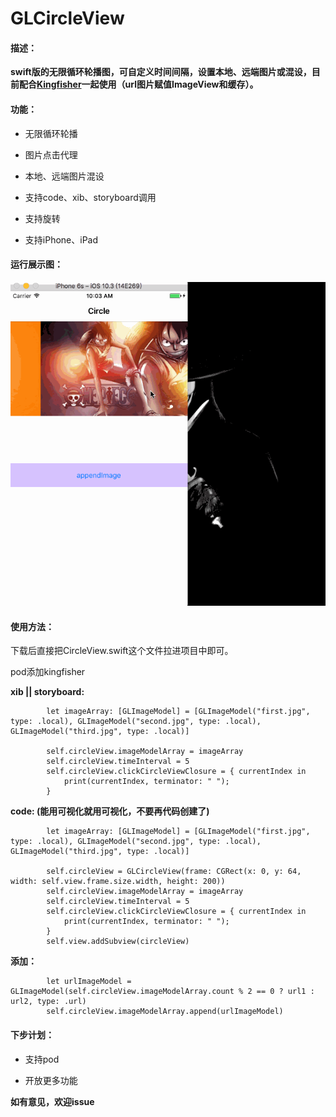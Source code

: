 # GLCircleView


#### 描述：

   **swift版的无限循环轮播图，可自定义时间间隔，设置本地、远端图片或混设，目前配合[Kingfisher](https://github.com/onevcat/Kingfisher)一起使用（url图片赋值ImageView和缓存）。**


#### 功能：

   * 无限循环轮播
   
   * 图片点击代理
   
   * 本地、远端图片混设
   
   * 支持code、xib、storyboard调用
   
   * 支持旋转
   
   * 支持iPhone、iPad


#### 运行展示图：

![运行展示](https://github.com/god-long/GLCircleScrollView/raw/master/Circle.gif) 

   
#### 使用方法：

下载后直接把CircleView.swift这个文件拉进项目中即可。

pod添加kingfisher

**xib || storyboard:**

```
        let imageArray: [GLImageModel] = [GLImageModel("first.jpg", type: .local), GLImageModel("second.jpg", type: .local), GLImageModel("third.jpg", type: .local)]
        
        self.circleView.imageModelArray = imageArray
        self.circleView.timeInterval = 5
        self.circleView.clickCircleViewClosure = { currentIndex in
            print(currentIndex, terminator: " ");
        }

```


**code: (能用可视化就用可视化，不要再代码创建了)**

```
        let imageArray: [GLImageModel] = [GLImageModel("first.jpg", type: .local), GLImageModel("second.jpg", type: .local), GLImageModel("third.jpg", type: .local)]
        
        self.circleView = GLCircleView(frame: CGRect(x: 0, y: 64, width: self.view.frame.size.width, height: 200))
        self.circleView.imageModelArray = imageArray
        self.circleView.timeInterval = 5
        self.circleView.clickCircleViewClosure = { currentIndex in
            print(currentIndex, terminator: " ");
        }
        self.view.addSubview(circleView)

```
   
**添加：**
  
```
        let urlImageModel = GLImageModel(self.circleView.imageModelArray.count % 2 == 0 ? url1 : url2, type: .url)
        self.circleView.imageModelArray.append(urlImageModel)

```


#### 下步计划：

  * 支持pod
  
  * 开放更多功能

  
 **如有意见，欢迎issue**

  

